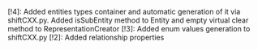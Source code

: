 [!4]: Added entities types container and automatic generation of it via shiftCXX.py. Added isSubEntity method to Entity and empty virtual clear method to RepresentationCreator
[!3]: Added enum values generation to shiftCXX.py
[!2]: Added relationship properties
